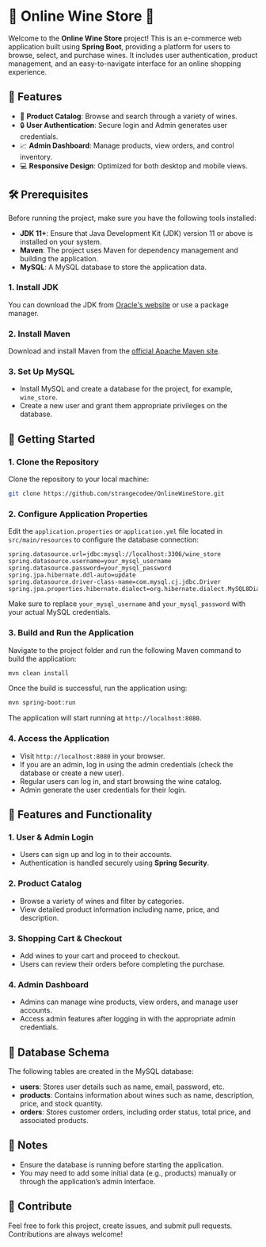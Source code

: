 # 🍷 **Online Wine Store** 🍷

Welcome to the **Online Wine Store** project! This is an e-commerce web application built using **Spring Boot**, providing a platform for users to browse, select, and purchase wines. It includes user authentication, product management, and an easy-to-navigate interface for an online shopping experience.

## 🚀 **Features**
- 🛒 **Product Catalog**: Browse and search through a variety of wines.
- 🔒 **User Authentication**: Secure login and Admin generates user credentials.
- 📈 **Admin Dashboard**: Manage products, view orders, and control inventory.
- 💻 **Responsive Design**: Optimized for both desktop and mobile views.

## 🛠️ **Prerequisites**

Before running the project, make sure you have the following tools installed:
- **JDK 11+**: Ensure that Java Development Kit (JDK) version 11 or above is installed on your system.
- **Maven**: The project uses Maven for dependency management and building the application.
- **MySQL**: A MySQL database to store the application data.

### 1. **Install JDK**
You can download the JDK from [Oracle's website](https://www.oracle.com/java/technologies/javase-jdk11-downloads.html) or use a package manager.

### 2. **Install Maven**
Download and install Maven from the [official Apache Maven site](https://maven.apache.org/download.cgi).

### 3. **Set Up MySQL**
- Install MySQL and create a database for the project, for example, `wine_store`.
- Create a new user and grant them appropriate privileges on the database.

## 🚦 **Getting Started**

### 1. **Clone the Repository**

Clone the repository to your local machine:

```bash
git clone https://github.com/strangecodee/OnlineWineStore.git
```

### 2. **Configure Application Properties**
Edit the `application.properties` or `application.yml` file located in `src/main/resources` to configure the database connection:

```properties
spring.datasource.url=jdbc:mysql://localhost:3306/wine_store
spring.datasource.username=your_mysql_username
spring.datasource.password=your_mysql_password
spring.jpa.hibernate.ddl-auto=update
spring.datasource.driver-class-name=com.mysql.cj.jdbc.Driver
spring.jpa.properties.hibernate.dialect=org.hibernate.dialect.MySQL8Dialect
```

Make sure to replace `your_mysql_username` and `your_mysql_password` with your actual MySQL credentials.

### 3. **Build and Run the Application**

Navigate to the project folder and run the following Maven command to build the application:

```bash
mvn clean install
```

Once the build is successful, run the application using:

```bash
mvn spring-boot:run
```

The application will start running at `http://localhost:8080`.

### 4. **Access the Application**

- Visit `http://localhost:8080` in your browser.
- If you are an admin, log in using the admin credentials (check the database or create a new user).
- Regular users can log in, and start browsing the wine catalog.
- Admin generate the user credentials for their login.

## 🎨 **Features and Functionality**

### 1. **User & Admin Login**
- Users can sign up and log in to their accounts.
- Authentication is handled securely using **Spring Security**.

### 2. **Product Catalog**
- Browse a variety of wines and filter by categories.
- View detailed product information including name, price, and description.

### 3. **Shopping Cart & Checkout**
- Add wines to your cart and proceed to checkout.
- Users can review their orders before completing the purchase.

### 4. **Admin Dashboard**
- Admins can manage wine products, view orders, and manage user accounts.
- Access admin features after logging in with the appropriate admin credentials.

## 📄 **Database Schema**

The following tables are created in the MySQL database:

- **users**: Stores user details such as name, email, password, etc.
- **products**: Contains information about wines such as name, description, price, and stock quantity.
- **orders**: Stores customer orders, including order status, total price, and associated products.

## 📝 **Notes**
- Ensure the database is running before starting the application.
- You may need to add some initial data (e.g., products) manually or through the application’s admin interface.

## 💬 **Contribute**
Feel free to fork this project, create issues, and submit pull requests. Contributions are always welcome!
